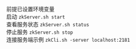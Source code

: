 前提已设置环境变量  
启动 `zkServer.sh start`  
查看服务状态 `zkServer.sh status`  
停止服务 `zkServer.sh stop`  
连接服务端示例 `zkCli.sh -server localhost:2181`